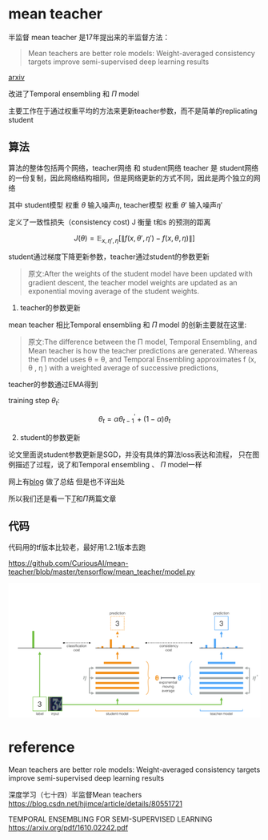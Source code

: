 # mean teacher

半监督 mean teacher 是17年提出来的半监督方法：
>Mean teachers are better role models: Weight-averaged consistency targets improve semi-supervised deep learning results

[arxiv](https://arxiv.org/abs/1703.01780)

改进了Temporal ensembling 和 $\Pi$ model

主要工作在于通过权重平均的方法来更新teacher参数，而不是简单的replicating student

## 算法

算法的整体包括两个网络，teacher网络 和 student网络
teacher 是 student网络的一份复制，因此网络结构相同，但是网络更新的方式不同，因此是两个独立的网络

其中 student模型 权重 $\theta$ 输入噪声$\eta$, 
teacher模型 权重 $\theta'$ 输入噪声$\eta'$

定义了一致性损失（consistency cost) J 衡量 t和s 的预测的距离

$$
J(\theta)=\mathbb{E}_{x,\eta',\eta}\left [
    \left \|
        f(x,\theta',\eta') - f(x,\theta,\eta)
    \right \| \right ]
$$

student通过梯度下降更新参数，teacher通过student的参数更新
>原文:After the weights of the student model have been updated with gradient descent, the teacher model weights are updated as an exponential moving average of the student weights.


1. teacher的参数更新
   
mean teacher 相比Temporal ensembling 和 $\Pi$ model 的创新主要就在这里:
>原文:The difference between the Π model, Temporal Ensembling, and Mean teacher is how the teacher
predictions are generated. Whereas the Π model uses θ = θ, and Temporal Ensembling approximates
f (x, θ , η ) with a weighted average of successive predictions,

teacher的参数通过EMA得到

training step $\theta_t$:

$$
\theta_t = \alpha\theta_{t-1}^{'} + (1-\alpha)\theta_t
$$


2. student的参数更新

论文里面说student参数更新是SGD，并没有具体的算法loss表达和流程，
只在图例描述了过程，说了和Temporal ensembling 、 $\Pi$ model一样 

网上有[blog](https://blog.csdn.net/hjimce/article/details/80551721)
做了总结 但是也不详出处

所以我们还是看一下[$T$](https://arxiv.org/pdf/1610.02242.pdf)和$\Pi$两篇文章



## 代码

代码用的tf版本比较老，最好用1.2.1版本去跑

https://github.com/CuriousAI/mean-teacher/blob/master/tensorflow/mean_teacher/model.py


![](../img/mean_teacher.PNG)

# reference

Mean teachers are better role models: Weight-averaged consistency targets improve semi-supervised deep learning results

深度学习（七十四）半监督Mean teachers
https://blog.csdn.net/hjimce/article/details/80551721

TEMPORAL ENSEMBLING FOR SEMI-SUPERVISED LEARNING
https://arxiv.org/pdf/1610.02242.pdf